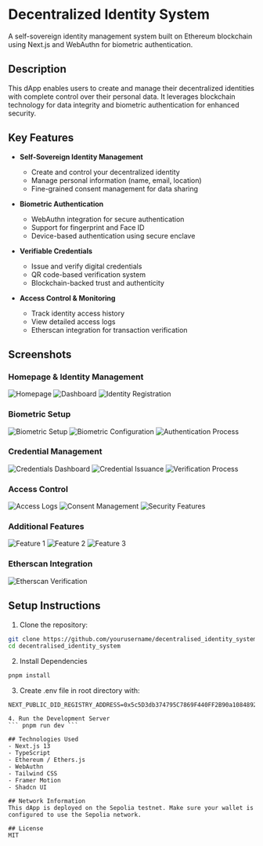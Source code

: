 # Decentralized Identity System

A self-sovereign identity management system built on Ethereum blockchain using Next.js and WebAuthn for biometric authentication.

## Description

This dApp enables users to create and manage their decentralized identities with complete control over their personal data. It leverages blockchain technology for data integrity and biometric authentication for enhanced security.

## Key Features

- **Self-Sovereign Identity Management**
  - Create and control your decentralized identity
  - Manage personal information (name, email, location)
  - Fine-grained consent management for data sharing

- **Biometric Authentication**
  - WebAuthn integration for secure authentication
  - Support for fingerprint and Face ID
  - Device-based authentication using secure enclave

- **Verifiable Credentials**
  - Issue and verify digital credentials
  - QR code-based verification system
  - Blockchain-backed trust and authenticity

- **Access Control & Monitoring**
  - Track identity access history
  - View detailed access logs
  - Etherscan integration for transaction verification

## Screenshots

### Homepage & Identity Management
![Homepage](1.png)
![Dashboard](2.png)
![Identity Registration](3.png)

### Biometric Setup
![Biometric Setup](4.png)
![Biometric Configuration](5.png)
![Authentication Process](6.png)

### Credential Management
![Credentials Dashboard](7.png)
![Credential Issuance](8.png)
![Verification Process](9.png)

### Access Control
![Access Logs](10.png)
![Consent Management](11.png)
![Security Features](12.png)

### Additional Features
![Feature 1](13.png)
![Feature 2](14.png)
![Feature 3](15.png)

### Etherscan Integration
![Etherscan Verification](16.png)

## Setup Instructions

1. Clone the repository:
```bash
git clone https://github.com/yourusername/decentralised_identity_system.git
cd decentralised_identity_system
```

2. Install Dependencies
```bash
pnpm install
```

3. Create .env file in root directory with:
```
NEXT_PUBLIC_DID_REGISTRY_ADDRESS=0x5c5D3db374795C7869F440FF2B90a10848923c07```

4. Run the Development Server
``` pnpm run dev ```

## Technologies Used
- Next.js 13
- TypeScript
- Ethereum / Ethers.js
- WebAuthn
- Tailwind CSS
- Framer Motion
- Shadcn UI

## Network Information
This dApp is deployed on the Sepolia testnet. Make sure your wallet is configured to use the Sepolia network.

## License
MIT